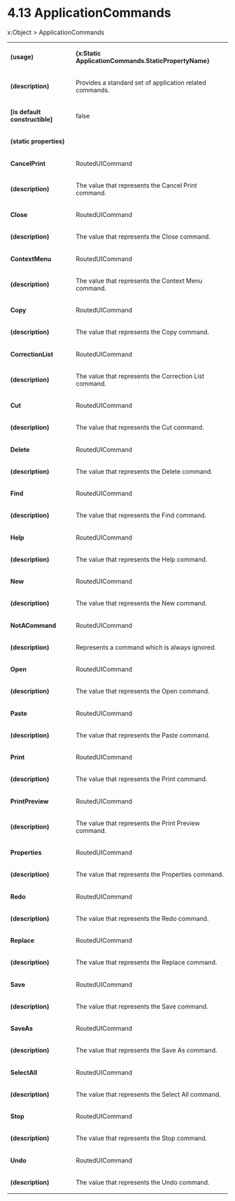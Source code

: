 <html dir="LTR" xmlns:mshelp="http://msdn.microsoft.com/mshelp" xmlns:ddue="http://ddue.schemas.microsoft.com/authoring/2003/5" xmlns:xlink="http://www.w3.org/1999/xlink" xmlns:tool="http://www.microsoft.com/tooltip"><body><input type="hidden" id="userDataCache" class="userDataStyle"><input type="hidden" id="hiddenScrollOffset"><img id="dropDownImage" style="display:none; height:0; width:0;" src="../local/drpdown.gif"><img id="dropDownHoverImage" style="display:none; height:0; width:0;" src="../local/drpdown_orange.gif"><img id="collapseImage" style="display:none; height:0; width:0;" src="../local/collapse.gif"><img id="expandImage" style="display:none; height:0; width:0;" src="../local/exp.gif"><img id="collapseAllImage" style="display:none; height:0; width:0;" src="../local/collall.gif"><img id="expandAllImage" style="display:none; height:0; width:0;" src="../local/expall.gif"><img id="copyImage" style="display:none; height:0; width:0;" src="../local/copycode.gif"><img id="copyHoverImage" style="display:none; height:0; width:0;" src="../local/copycodeHighlight.gif"><div id="header"><h1 class="heading">4.13 ApplicationCommands</h1></div><div id="mainSection"><div id="mainBody"><div id="allHistory" class="saveHistory" onsave="saveAll()" onload="loadAll()"></div>




<p xmlns:wsd="http://wsdev.schemas.microsoft.com/authoring/2008/2" xmlns:msxsl="urn:schemas-microsoft-com:xslt" xmlns:script="urn:script" xmlns:build="urn:build">
<div id="sectionSection0" class="section" name="collapseableSection"><content xmlns="http://ddue.schemas.microsoft.com/authoring/2003/5" xmlns:wsd="http://wsdev.schemas.microsoft.com/authoring/2008/2" xmlns:msxsl="urn:schemas-microsoft-com:xslt" xmlns:script="urn:script" xmlns:build="urn:build">
				</content></div><div id="sectionSection1" class="section" name="collapseableSection"><content xmlns="http://ddue.schemas.microsoft.com/authoring/2003/5" xmlns:wsd="http://wsdev.schemas.microsoft.com/authoring/2008/2" xmlns:msxsl="urn:schemas-microsoft-com:xslt" xmlns:script="urn:script" xmlns:build="urn:build">
					<p xmlns="">
						<mshelp:link keywords="ede4c53c-28c9-420a-b2bb-74ad1d6320fd" tabindex="0">x:Object</mshelp:link> &gt; ApplicationCommands</p>
					<p xmlns=""><b></b></p><table class="ProtocolAuthoredTable" xmlns=""><tr>
								<td>
									<p>
										<b>(usage)</b>
									</p>
								</td>
								<td>
									<p>
										<b>{x:Static ApplicationCommands.StaticPropertyName}</b>
									</p>
								</td>
							</tr><tr>
							<td>
								<p>
									<b>(description)</b>
								</p>
							</td>
							<td>
								<p>Provides a standard set of application related commands.</p>
							</td>
						</tr><tr>
							<td>
								<p>
									<b>[is default constructible]</b>
								</p>
							</td>
							<td>
								<p>false</p>
							</td>
						</tr><tr>
							<td>
								<p>
									<b>(static properties)</b>
								</p>
							</td>
							<td>
							</td>
						</tr><tr>
							<td>
								<p>
									<b>CancelPrint</b>
								</p>
							</td>
							<td>
								<p>
									<mshelp:link keywords="2786c387-cdcc-4566-abbd-3f7aa14017e6" tabindex="0">RoutedUICommand</mshelp:link>
								</p>
							</td>
						</tr><tr>
							<td>
								<p>
									<b>(description)</b>
								</p>
							</td>
							<td>
								<p>The value that represents the Cancel Print command.</p>
							</td>
						</tr><tr>
							<td>
								<p>
									<b>Close</b>
								</p>
							</td>
							<td>
								<p>
									<mshelp:link keywords="2786c387-cdcc-4566-abbd-3f7aa14017e6" tabindex="0">RoutedUICommand</mshelp:link>
								</p>
							</td>
						</tr><tr>
							<td>
								<p>
									<b>(description)</b>
								</p>
							</td>
							<td>
								<p>The value that represents the Close command.</p>
							</td>
						</tr><tr>
							<td>
								<p>
									<b>ContextMenu</b>
								</p>
							</td>
							<td>
								<p>
									<mshelp:link keywords="2786c387-cdcc-4566-abbd-3f7aa14017e6" tabindex="0">RoutedUICommand</mshelp:link>
								</p>
							</td>
						</tr><tr>
							<td>
								<p>
									<b>(description)</b>
								</p>
							</td>
							<td>
								<p>The value that represents the Context Menu command.</p>
							</td>
						</tr><tr>
							<td>
								<p>
									<b>Copy</b>
								</p>
							</td>
							<td>
								<p>
									<mshelp:link keywords="2786c387-cdcc-4566-abbd-3f7aa14017e6" tabindex="0">RoutedUICommand</mshelp:link>
								</p>
							</td>
						</tr><tr>
							<td>
								<p>
									<b>(description)</b>
								</p>
							</td>
							<td>
								<p>The value that represents the Copy command.</p>
							</td>
						</tr><tr>
							<td>
								<p>
									<b>CorrectionList</b>
								</p>
							</td>
							<td>
								<p>
									<mshelp:link keywords="2786c387-cdcc-4566-abbd-3f7aa14017e6" tabindex="0">RoutedUICommand</mshelp:link>
								</p>
							</td>
						</tr><tr>
							<td>
								<p>
									<b>(description)</b>
								</p>
							</td>
							<td>
								<p>The value that represents the Correction List command.</p>
							</td>
						</tr><tr>
							<td>
								<p>
									<b>Cut</b>
								</p>
							</td>
							<td>
								<p>
									<mshelp:link keywords="2786c387-cdcc-4566-abbd-3f7aa14017e6" tabindex="0">RoutedUICommand</mshelp:link>
								</p>
							</td>
						</tr><tr>
							<td>
								<p>
									<b>(description)</b>
								</p>
							</td>
							<td>
								<p>The value that represents the Cut command.</p>
							</td>
						</tr><tr>
							<td>
								<p>
									<b>Delete</b>
								</p>
							</td>
							<td>
								<p>
									<mshelp:link keywords="2786c387-cdcc-4566-abbd-3f7aa14017e6" tabindex="0">RoutedUICommand</mshelp:link>
								</p>
							</td>
						</tr><tr>
							<td>
								<p>
									<b>(description)</b>
								</p>
							</td>
							<td>
								<p>The value that represents the Delete command.</p>
							</td>
						</tr><tr>
							<td>
								<p>
									<b>Find</b>
								</p>
							</td>
							<td>
								<p>
									<mshelp:link keywords="2786c387-cdcc-4566-abbd-3f7aa14017e6" tabindex="0">RoutedUICommand</mshelp:link>
								</p>
							</td>
						</tr><tr>
							<td>
								<p>
									<b>(description)</b>
								</p>
							</td>
							<td>
								<p>The value that represents the Find command.</p>
							</td>
						</tr><tr>
							<td>
								<p>
									<b>Help</b>
								</p>
							</td>
							<td>
								<p>
									<mshelp:link keywords="2786c387-cdcc-4566-abbd-3f7aa14017e6" tabindex="0">RoutedUICommand</mshelp:link>
								</p>
							</td>
						</tr><tr>
							<td>
								<p>
									<b>(description)</b>
								</p>
							</td>
							<td>
								<p>The value that represents the Help command.</p>
							</td>
						</tr><tr>
							<td>
								<p>
									<b>New</b>
								</p>
							</td>
							<td>
								<p>
									<mshelp:link keywords="2786c387-cdcc-4566-abbd-3f7aa14017e6" tabindex="0">RoutedUICommand</mshelp:link>
								</p>
							</td>
						</tr><tr>
							<td>
								<p>
									<b>(description)</b>
								</p>
							</td>
							<td>
								<p>The value that represents the New command.</p>
							</td>
						</tr><tr>
							<td>
								<p>
									<b>NotACommand</b>
								</p>
							</td>
							<td>
								<p>
									<mshelp:link keywords="2786c387-cdcc-4566-abbd-3f7aa14017e6" tabindex="0">RoutedUICommand</mshelp:link>
								</p>
							</td>
						</tr><tr>
							<td>
								<p>
									<b>(description)</b>
								</p>
							</td>
							<td>
								<p>Represents a command which is always ignored.</p>
							</td>
						</tr><tr>
							<td>
								<p>
									<b>Open</b>
								</p>
							</td>
							<td>
								<p>
									<mshelp:link keywords="2786c387-cdcc-4566-abbd-3f7aa14017e6" tabindex="0">RoutedUICommand</mshelp:link>
								</p>
							</td>
						</tr><tr>
							<td>
								<p>
									<b>(description)</b>
								</p>
							</td>
							<td>
								<p>The value that represents the Open command.</p>
							</td>
						</tr><tr>
							<td>
								<p>
									<b>Paste</b>
								</p>
							</td>
							<td>
								<p>
									<mshelp:link keywords="2786c387-cdcc-4566-abbd-3f7aa14017e6" tabindex="0">RoutedUICommand</mshelp:link>
								</p>
							</td>
						</tr><tr>
							<td>
								<p>
									<b>(description)</b>
								</p>
							</td>
							<td>
								<p>The value that represents the Paste command.</p>
							</td>
						</tr><tr>
							<td>
								<p>
									<b>Print</b>
								</p>
							</td>
							<td>
								<p>
									<mshelp:link keywords="2786c387-cdcc-4566-abbd-3f7aa14017e6" tabindex="0">RoutedUICommand</mshelp:link>
								</p>
							</td>
						</tr><tr>
							<td>
								<p>
									<b>(description)</b>
								</p>
							</td>
							<td>
								<p>The value that represents the Print command.</p>
							</td>
						</tr><tr>
							<td>
								<p>
									<b>PrintPreview</b>
								</p>
							</td>
							<td>
								<p>
									<mshelp:link keywords="2786c387-cdcc-4566-abbd-3f7aa14017e6" tabindex="0">RoutedUICommand</mshelp:link>
								</p>
							</td>
						</tr><tr>
							<td>
								<p>
									<b>(description)</b>
								</p>
							</td>
							<td>
								<p>The value that represents the Print Preview command.</p>
							</td>
						</tr><tr>
							<td>
								<p>
									<b>Properties</b>
								</p>
							</td>
							<td>
								<p>
									<mshelp:link keywords="2786c387-cdcc-4566-abbd-3f7aa14017e6" tabindex="0">RoutedUICommand</mshelp:link>
								</p>
							</td>
						</tr><tr>
							<td>
								<p>
									<b>(description)</b>
								</p>
							</td>
							<td>
								<p>The value that represents the Properties command.</p>
							</td>
						</tr><tr>
							<td>
								<p>
									<b>Redo</b>
								</p>
							</td>
							<td>
								<p>
									<mshelp:link keywords="2786c387-cdcc-4566-abbd-3f7aa14017e6" tabindex="0">RoutedUICommand</mshelp:link>
								</p>
							</td>
						</tr><tr>
							<td>
								<p>
									<b>(description)</b>
								</p>
							</td>
							<td>
								<p>The value that represents the Redo command.</p>
							</td>
						</tr><tr>
							<td>
								<p>
									<b>Replace</b>
								</p>
							</td>
							<td>
								<p>
									<mshelp:link keywords="2786c387-cdcc-4566-abbd-3f7aa14017e6" tabindex="0">RoutedUICommand</mshelp:link>
								</p>
							</td>
						</tr><tr>
							<td>
								<p>
									<b>(description)</b>
								</p>
							</td>
							<td>
								<p>The value that represents the Replace command.</p>
							</td>
						</tr><tr>
							<td>
								<p>
									<b>Save</b>
								</p>
							</td>
							<td>
								<p>
									<mshelp:link keywords="2786c387-cdcc-4566-abbd-3f7aa14017e6" tabindex="0">RoutedUICommand</mshelp:link>
								</p>
							</td>
						</tr><tr>
							<td>
								<p>
									<b>(description)</b>
								</p>
							</td>
							<td>
								<p>The value that represents the Save command.</p>
							</td>
						</tr><tr>
							<td>
								<p>
									<b>SaveAs</b>
								</p>
							</td>
							<td>
								<p>
									<mshelp:link keywords="2786c387-cdcc-4566-abbd-3f7aa14017e6" tabindex="0">RoutedUICommand</mshelp:link>
								</p>
							</td>
						</tr><tr>
							<td>
								<p>
									<b>(description)</b>
								</p>
							</td>
							<td>
								<p>The value that represents the Save As command.</p>
							</td>
						</tr><tr>
							<td>
								<p>
									<b>SelectAll</b>
								</p>
							</td>
							<td>
								<p>
									<mshelp:link keywords="2786c387-cdcc-4566-abbd-3f7aa14017e6" tabindex="0">RoutedUICommand</mshelp:link>
								</p>
							</td>
						</tr><tr>
							<td>
								<p>
									<b>(description)</b>
								</p>
							</td>
							<td>
								<p>The value that represents the Select All command.</p>
							</td>
						</tr><tr>
							<td>
								<p>
									<b>Stop</b>
								</p>
							</td>
							<td>
								<p>
									<mshelp:link keywords="2786c387-cdcc-4566-abbd-3f7aa14017e6" tabindex="0">RoutedUICommand</mshelp:link>
								</p>
							</td>
						</tr><tr>
							<td>
								<p>
									<b>(description)</b>
								</p>
							</td>
							<td>
								<p>The value that represents the Stop command.</p>
							</td>
						</tr><tr>
							<td>
								<p>
									<b>Undo</b>
								</p>
							</td>
							<td>
								<p>
									<mshelp:link keywords="2786c387-cdcc-4566-abbd-3f7aa14017e6" tabindex="0">RoutedUICommand</mshelp:link>
								</p>
							</td>
						</tr><tr>
							<td>
								<p>
									<b>(description)</b>
								</p>
							</td>
							<td>
								<p>The value that represents the Undo command.</p>
							</td>
						</tr></table>
				</content></div><!--[if gte IE 5]>
			<tool:tip element="languageFilterToolTip" avoidmouse="false"/>
		<![endif]--></div><a name="feedback"></a><span></span></div></body></html>